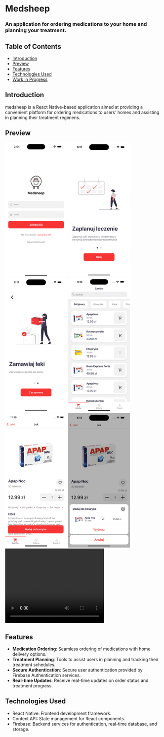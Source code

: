 # Medsheep

### An application for ordering medications to your home and planning your treatment.

## Table of Contents
- [Introduction](#introduction)
- [Preview](#preview)
- [Features](#features)
- [Technologies Used](#technologies-used)
- [Work in Progress](#work-in-progress)

## Introduction
medsheep is a React Native-based application aimed at providing a convenient platform for ordering medications to users' homes and assisting in planning their treatment regimens.

## Preview
<div>
  <img src='https://github.com/lukasgola/medsheep/blob/main/assets/m-s1.png' width=200 />
  <img src='https://github.com/lukasgola/medsheep/blob/main/assets/m-s2.png' width=200 />
  <img src='https://github.com/lukasgola/medsheep/blob/main/assets/m-s3.png' width=200 />
  <img src='https://github.com/lukasgola/medsheep/blob/main/assets/m-s4.png' width=200 />
  <img src='https://github.com/lukasgola/medsheep/blob/main/assets/m-s5.png' width=200 />
  <img src='https://github.com/lukasgola/medsheep/blob/main/assets/m-s7.png' width=200 />
  <video width="320" height="240" controls>
  <source src="https://github.com/lukasgola/medsheep/blob/main/assets/calendar-recording.mp4" type="video/mp4">
  Your browser does not support the video tag.
</video>
</div>

## Features
- **Medication Ordering**: Seamless ordering of medications with home delivery options.
- **Treatment Planning**: Tools to assist users in planning and tracking their treatment schedules.
- **Secure Authentication**: Secure user authentication provided by Firebase Authentication services.
- **Real-time Updates**: Receive real-time updates on order status and treatment progress.

## Technologies Used
- React Native: Frontend development framework.
- Context API: State management for React components.
- Firebase: Backend services for authentication, real-time database, and storage.
